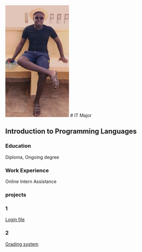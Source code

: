 
<img src="asset/202407.jpg" data-canonical-src="asset/202407.jpg" width="200" height="350" />
# IT Major

## Introduction to Programming Languages

### Education
Diploma, Ongoing degree

### Work Experience
Online Intern Assistance

### projects
### 1
[Login file](asset/login/login.html)
### 2
[Grading system](https://www.programiz.com/online-compiler/665zhaMHtowqv)
